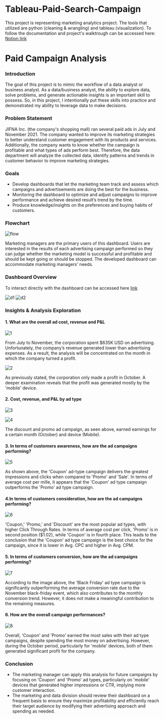 # Tableau-Paid-Search-Campaign
This project is representing marketing analytics project. The tools that utilized are python (cleaning &amp; wrangling) and tableau (visualization).
To follow the documentation and project's walktrough can be accessed here: [Notion link](https://muhammadfakhrurradhi.notion.site/Paid-Campaign-Analysis-85ca934003be4b94800fccf1d1520cd4?pvs=4)

# Paid Campaign Analysis

### Introduction
The goal of this project is to mimic the workflow of a data analyst or business analyst. As a data/business analyst, the ability to explore data, solve problems, and generate actionable insights is an important skill to possess. So, in this project, I intentionally put these skills into practice and demonstrated my ability to leverage data to make decisions.

### Problem Statement

JIFNA Inc. (the company's shopping mall) ran several  paid ads in July and November 2021. The company wanted to improve its marketing strategies to better understand customer engagement with its products and services. Additionally, the company wants to know whether the campaign is profitable  and what types of ads perform best. Therefore, the  data department will analyze the collected data, identify patterns and trends in customer behavior to improve marketing strategies.

### Goals

- Develop dashboards that let the marketing team track and assess which campaigns and advertisements are doing the best for the business.
- Monitoring the dashboard to optimize and adjust campaigns to improve performance and achieve desired result’s trend by the time.
- Produce knowledge/insights on the preferences and buying habits of customers.

### Flowchart

  ![flow](https://github.com/MuhammadFakhrurradhi/Tableau-Paid-Search-Campaign/assets/131879017/506553f8-c904-43c3-9d67-058f5bcf0425)
  
  Marketing managers are the primary users of this dashboard. Users are interested in the results of each advertising campaign performed so they can judge whether the marketing model is successful and profitable and should be kept going or should be stopped. The developed dashboard can accommodate marketing managers' needs.

### Dashboard Overview

To interact directly with the dashboard can be accessed here [link](https://public.tableau.com/app/profile/muhammad.fakhrurradhi/viz/ShoppingMallPaidSearchCampaign_16953929191880/Main)

![d1](https://github.com/MuhammadFakhrurradhi/Tableau-Paid-Search-Campaign/assets/131879017/ac053808-84e9-45c3-b59f-f608d283c4bc)
![d2](https://github.com/MuhammadFakhrurradhi/Tableau-Paid-Search-Campaign/assets/131879017/2faf8f6f-9736-4ec4-b879-660af33472fa)

### Insights & Analysis Exploration

#### 1. What are the overall ad cost, revenue and P&L
   
   ![1](https://github.com/MuhammadFakhrurradhi/Tableau-Paid-Search-Campaign/assets/131879017/17ec6b2a-23a5-4e22-bbba-433c196c608b)
   
   From July to November, the corporation spent $635K USD on advertising. Unfortunately, the company’s revenue generated lower than advertising expenses. As a result, the  analysis will be concentrated on the month in which the company turned a profit.

   ![2](https://github.com/MuhammadFakhrurradhi/Tableau-Paid-Search-Campaign/assets/131879017/7d4130a6-0f7c-4792-ad57-9e47763b6444)

   As previously stated, the corporation only made a profit in October. A deeper examination reveals that the profit was generated mostly by the 'mobile' device.

#### 2. Cost, revenue, and P&L by ad type

  ![3](https://github.com/MuhammadFakhrurradhi/Tableau-Paid-Search-Campaign/assets/131879017/ea1645b5-04f7-407d-b460-3c0ded6e9f03)
  
  ![4](https://github.com/MuhammadFakhrurradhi/Tableau-Paid-Search-Campaign/assets/131879017/6da82bc8-4225-4c76-8b43-c6c63405372a)

  The discount and promo ad campaign, as seen above, earned earnings for a certain month (October) and device (Mobile).

#### 3. In terms of customers awareness, how are the ad campaigns performing?

  ![5](https://github.com/MuhammadFakhrurradhi/Tableau-Paid-Search-Campaign/assets/131879017/5308fc89-1173-4506-8d5a-f5eb5c9962f5)

  As shown above, the 'Coupon' ad-type campaign delivers the greatest impressions and clicks when compared to 'Promo' and 'Sale'. In terms of average cost per mille, it appears that the 'Coupon' ad type campaign outperforms the 'Promo' ad type campaign.

#### 4.In terms of customers consideration, how are the ad campaigns performing?

  ![6](https://github.com/MuhammadFakhrurradhi/Tableau-Paid-Search-Campaign/assets/131879017/932c1c91-895f-4e2e-89b2-f5112ac16838)

  'Coupon,' 'Promo,' and 'Discount' are the most popular ad types, with higher Click Through Rates. In terms of average cost per click, 'Promo' is in second position ($1.02), while 'Coupon' is in fourth place. This leads to the conclusion that the 'Coupon' ad type campaign is the best choice for the campaign, since it is lower in Avg. CPC and higher in Avg. CPM.

#### 5. In terms of customers conversion, how are the ad campaigns performing?

  ![7](https://github.com/MuhammadFakhrurradhi/Tableau-Paid-Search-Campaign/assets/131879017/4803ff43-3dac-44ea-9a30-a53d21eb8a10)

  According to the image above, the 'Black Friday' ad type campaign is significantly outperforming the average conversion rate due to the November black-friday event, which also contributes to the monthly conversion trend. However, it does not make a meaningful contribution to the remaining measures.

#### 6. How are the overall campaign performances?

  ![8](https://github.com/MuhammadFakhrurradhi/Tableau-Paid-Search-Campaign/assets/131879017/2a92b89e-28a2-4d5b-9330-8a2913174830)

  Overall, 'Coupon' and 'Promo' earned the most sales with their ad type campaigns, despite spending the most money on advertising. However, during the October period, particularly for 'mobile' devices, both of them generated significant profit for the company.


### Conclusion

- The marketing manager can apply this analysis for future campaigns by focusing on 'Coupon' and 'Promo' ad types, particularly on 'mobile' devices that generated higher impressions or CTR, implying more customer interaction.
- The marketing and data division should review their dashboard on a frequent basis to ensure they maximize profitability and efficiently reach their target audience by modifying their advertising approach and spending as needed.











